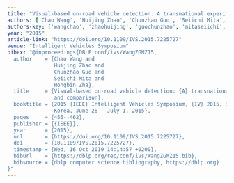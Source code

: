 ```yaml
---
title: "Visual-based on-road vehicle detection: A transnational experiment and comparison"
authors: ['Chao Wang', 'Huijing Zhao', 'Chunzhao Guo', 'Seiichi Mita', 'Hongbin Zha']
authors-key: ['wangchao', 'zhaohuijing', 'guochunzhao', 'mitaseiichi', 'zhahongbin']
year: "2015"
article-link: "https://doi.org/10.1109/IVS.2015.7225727"
venue: "Intelligent Vehicles Symposium"
bibex: "@inproceedings{DBLP:conf/ivs/WangZGMZ15,
  author    = {Chao Wang and
               Huijing Zhao and
               Chunzhao Guo and
               Seiichi Mita and
               Hongbin Zha},
  title     = {Visual-based on-road vehicle detection: {A} transnational experiment
               and comparison},
  booktitle = {2015 {IEEE} Intelligent Vehicles Symposium, {IV} 2015, Seoul, South
               Korea, June 28 - July 1, 2015},
  pages     = {455--462},
  publisher = {{IEEE}},
  year      = {2015},
  url       = {https://doi.org/10.1109/IVS.2015.7225727},
  doi       = {10.1109/IVS.2015.7225727},
  timestamp = {Wed, 16 Oct 2019 14:14:57 +0200},
  biburl    = {https://dblp.org/rec/conf/ivs/WangZGMZ15.bib},
  bibsource = {dblp computer science bibliography, https://dblp.org}
}"
---
```

